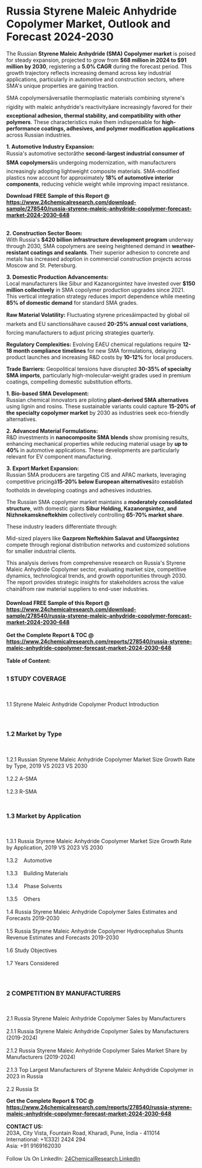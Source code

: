 <h1>Russia Styrene Maleic Anhydride Copolymer Market, Outlook and Forecast 2024-2030</h1><p>The Russian <strong>Styrene Maleic Anhydride (SMA) Copolymer market</strong> is poised for steady expansion, projected to grow from <strong>$68 million in 2024 to $91 million by 2030</strong>, registering a <strong>5.0% CAGR</strong> during the forecast period. This growth trajectory reflects increasing demand across key industrial applications, particularly in automotive and construction sectors, where SMA's unique properties are gaining traction.</p><p>SMA copolymersâversatile thermoplastic materials combining styrene's rigidity with maleic anhydride's reactivityâare increasingly favored for their <strong>exceptional adhesion, thermal stability, and compatibility with other polymers</strong>. These characteristics make them indispensable for <strong>high-performance coatings, adhesives, and polymer modification applications</strong> across Russian industries.</p><p><strong>1. Automotive Industry Expansion:</strong><br>
Russia's automotive sectorâthe <strong>second-largest industrial consumer of SMA copolymers</strong>âis undergoing modernization, with manufacturers increasingly adopting lightweight composite materials. SMA-modified plastics now account for approximately <strong>18% of automotive interior components</strong>, reducing vehicle weight while improving impact resistance.</p><div><b>Download FREE Sample of this Report @ 
            <a href="https://www.24chemicalresearch.com/download-sample/278540/russia-styrene-maleic-anhydride-copolymer-forecast-market-2024-2030-648">
            https://www.24chemicalresearch.com/download-sample/278540/russia-styrene-maleic-anhydride-copolymer-forecast-market-2024-2030-648</a></b></div><br><p><strong>2. Construction Sector Boom:</strong><br>
With Russia's <strong>$420 billion infrastructure development program</strong> underway through 2030, SMA copolymers are seeing heightened demand in <strong>weather-resistant coatings and sealants</strong>. Their superior adhesion to concrete and metals has increased adoption in commercial construction projects across Moscow and St. Petersburg.</p><p><strong>3. Domestic Production Advancements:</strong><br>
Local manufacturers like Sibur and Kazanorgsintez have invested over <strong>$150 million collectively</strong> in SMA copolymer production upgrades since 2021. This vertical integration strategy reduces import dependence while meeting <strong>85% of domestic demand</strong> for standard SMA grades.</p><p><strong>Raw Material Volatility:</strong> Fluctuating styrene pricesâimpacted by global oil markets and EU sanctionsâhave caused <strong>20-25% annual cost variations</strong>, forcing manufacturers to adjust pricing strategies quarterly.</p><p><strong>Regulatory Complexities:</strong> Evolving EAEU chemical regulations require <strong>12-18 month compliance timelines</strong> for new SMA formulations, delaying product launches and increasing R&amp;D costs by <strong>10-12%</strong> for local producers.</p><p><strong>Trade Barriers:</strong> Geopolitical tensions have disrupted <strong>30-35% of specialty SMA imports</strong>, particularly high-molecular-weight grades used in premium coatings, compelling domestic substitution efforts.</p><p><strong>1. Bio-based SMA Development:</strong><br>
Russian chemical innovators are piloting <strong>plant-derived SMA alternatives</strong> using lignin and rosins. These sustainable variants could capture <strong>15-20% of the specialty copolymer market</strong> by 2030 as industries seek eco-friendly alternatives.</p><p><strong>2. Advanced Material Formulations:</strong><br>
R&amp;D investments in <strong>nanocomposite SMA blends</strong> show promising results, enhancing mechanical properties while reducing material usage by <strong>up to 40%</strong> in automotive applications. These developments are particularly relevant for EV component manufacturing.</p><p><strong>3. Export Market Expansion:</strong><br>
Russian SMA producers are targeting CIS and APAC markets, leveraging competitive pricingâ<strong>15-20% below European alternatives</strong>âto establish footholds in developing coatings and adhesives industries.</p><p>The Russian SMA copolymer market maintains a <strong>moderately consolidated structure</strong>, with domestic giants <strong>Sibur Holding, Kazanorgsintez, and Nizhnekamskneftekhim</strong> collectively controlling <strong>65-70% market share</strong>.</p><p>These industry leaders differentiate through:</p><p>Mid-sized players like <strong>Gazprom Neftekhim Salavat and Ufaorgsintez</strong> compete through regional distribution networks and customized solutions for smaller industrial clients.</p><p>This analysis derives from comprehensive research on Russia's Styrene Maleic Anhydride Copolymer sector, evaluating market size, competitive dynamics, technological trends, and growth opportunities through 2030. The report provides strategic insights for stakeholders across the value chainâfrom raw material suppliers to end-user industries.</p><div><b>Download FREE Sample of this Report @ 
            <a href="https://www.24chemicalresearch.com/download-sample/278540/russia-styrene-maleic-anhydride-copolymer-forecast-market-2024-2030-648">
            https://www.24chemicalresearch.com/download-sample/278540/russia-styrene-maleic-anhydride-copolymer-forecast-market-2024-2030-648</a></b></div><br><div><b>Get the Complete Report & TOC @ 
            <a href="https://www.24chemicalresearch.com/reports/278540/russia-styrene-maleic-anhydride-copolymer-forecast-market-2024-2030-648">
            https://www.24chemicalresearch.com/reports/278540/russia-styrene-maleic-anhydride-copolymer-forecast-market-2024-2030-648</a></b></div><br>
            <b>Table of Content:</b><p><h2><span style="font-size:16px"><strong>1 STUDY COVERAGE</strong></span></h2><br />
<p>1.1 Styrene Maleic Anhydride Copolymer Product Introduction</p><br />
<h2><span style="font-size:16px"><strong>1.2 Market by Type</strong></span></h2><br />
<p>1.2.1 Russian Styrene Maleic Anhydride Copolymer Market Size Growth Rate by Type, 2019 VS 2023 VS 2030<br /><br />
1.2.2 A-SMA&nbsp;&nbsp; &nbsp;<br /><br />
1.2.3 R-SMA<br /><br />
<h2><span style="font-size:16px"><strong>1.3 Market by Application</strong></span></h2><br />
<p>1.3.1 Russia Styrene Maleic Anhydride Copolymer Market Size Growth Rate by Application, 2019 VS 2023 VS 2030<br /><br />
1.3.2&nbsp;&nbsp; &nbsp;Automotive<br /><br />
1.3.3&nbsp;&nbsp; &nbsp;Building Materials<br /><br />
1.3.4&nbsp;&nbsp; &nbsp;Phase Solvents<br /><br />
1.3.5&nbsp;&nbsp; &nbsp;Others<br /><br />
1.4 Russia Styrene Maleic Anhydride Copolymer Sales Estimates and Forecasts 2019-2030<br /><br />
1.5 Russia Styrene Maleic Anhydride Copolymer Hydrocephalus Shunts Revenue Estimates and Forecasts 2019-2030<br /><br />
1.6 Study Objectives<br /><br />
1.7 Years Considered</p><br />
<h2><span style="font-size:16px"><strong>2 COMPETITION BY MANUFACTURERS</strong></span></h2><br />
<p>2.1 Russia Styrene Maleic Anhydride Copolymer Sales by Manufacturers<br /><br />
2.1.1 Russia Styrene Maleic Anhydride Copolymer Sales by Manufacturers (2019-2024)<br /><br />
2.1.2 Russia Styrene Maleic Anhydride Copolymer Sales Market Share by Manufacturers (2019-2024)<br /><br />
2.1.3 Top Largest Manufacturers of Styrene Maleic Anhydride Copolymer in 2023 in Russia<br /><br />
2.2 Russia St</p><div><b>Get the Complete Report & TOC @ 
            <a href="https://www.24chemicalresearch.com/reports/278540/russia-styrene-maleic-anhydride-copolymer-forecast-market-2024-2030-648">
            https://www.24chemicalresearch.com/reports/278540/russia-styrene-maleic-anhydride-copolymer-forecast-market-2024-2030-648</a></b></div><br><b>CONTACT US:</b><br>
            203A, City Vista, Fountain Road, Kharadi, Pune, India - 411014<br>
            International: +1(332) 2424 294<br>
            Asia: +91 9169162030 <br><br>
            Follow Us On LinkedIn: <a href="https://www.linkedin.com/company/24chemicalresearch/">24ChemicalResearch LinkedIn</a>